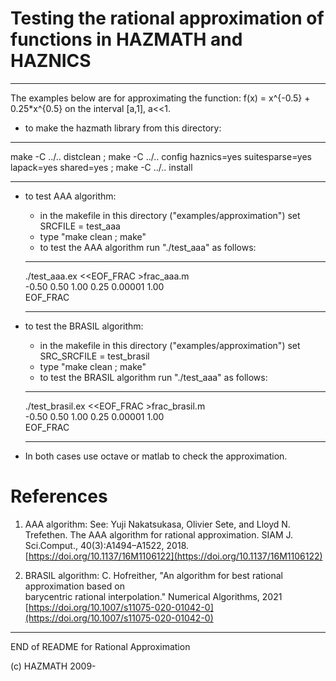 # Testing the rational approximation of functions in HAZMATH and HAZNICS

---

The examples below are for approximating the function: f(x) = x^{-0.5} + 0.25*x^{0.5} on the interval [a,1], a<<1.

- to make the hazmath library from this directory:
    
 ---
 
 make -C ../.. distclean ; make -C ../.. config haznics=yes suitesparse=yes lapack=yes shared=yes ; make -C ../.. install
 
 ---

- to test AAA algorithm:
    - in the makefile in this directory ("examples/approximation")  set SRCFILE = test_aaa
    - type "make clean ; make"
    - to test the AAA algorithm run "./test_aaa" as follows:  
    
  ---
  
    ./test_aaa.ex <<EOF_FRAC >frac_aaa.m  
           -0.50 0.50 1.00 0.25 0.00001 1.00  
     EOF_FRAC  
  
  ---
 
- to test the BRASIL algorithm:
    - in the makefile in this directory ("examples/approximation")  set SRC_SRCFILE = test_brasil
    - type "make clean ; make"
    - to test the BRASIL algorithm run "./test_aaa" as follows:  
    
  ---
  
    ./test_brasil.ex <<EOF_FRAC >frac_brasil.m  
           -0.50 0.50 1.00 0.25 0.00001 1.00  
     EOF_FRAC  
  
  ---

- In both cases use octave or matlab to check the approximation. 

# References

1. AAA algorithm: See: Yuji Nakatsukasa, Olivier Sete, and Lloyd N. Trefethen. The AAA 
algorithm for rational approximation. SIAM J. Sci.Comput., 40(3):A1494–A1522, 2018.  
[https://doi.org/10.1137/16M1106122](https://doi.org/10.1137/16M1106122)

2. BRASIL algorithm: C. Hofreither, "An algorithm for best rational approximation based on   
barycentric rational interpolation." Numerical Algorithms, 2021  
[https://doi.org/10.1007/s11075-020-01042-0](https://doi.org/10.1007/s11075-020-01042-0)

---

END of README for Rational Approximation 

(c) HAZMATH 2009-
